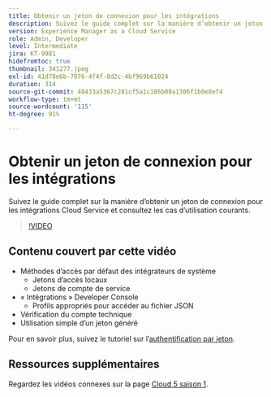```yaml
---
title: Obtenir un jeton de connexion pour les intégrations
description: Suivez le guide complet sur la manière d’obtenir un jeton de connexion pour les intégrations Cloud Service et consultez les cas d’utilisation courants.
version: Experience Manager as a Cloud Service
role: Admin, Developer
level: Intermediate
jira: KT-9981
hidefromtoc: true
thumbnail: 341277.jpeg
exl-id: 41d78e6b-7076-4f4f-8d2c-4bf969b61024
duration: 314
source-git-commit: 48433a5367c281cf5a1c106b08a1306f1b0e8ef4
workflow-type: tm+mt
source-wordcount: '115'
ht-degree: 91%

---
```


# Obtenir un jeton de connexion pour les intégrations

Suivez le guide complet sur la manière d’obtenir un jeton de connexion pour les intégrations Cloud Service et consultez les cas d’utilisation courants.

>[!VIDEO](https://video.tv.adobe.com/v/3448639?quality=12&learn=on&captions=fre_fr)

## Contenu couvert par cette vidéo

+ Méthodes d’accès par défaut des intégrateurs de système
   + Jetons d’accès locaux
   + Jetons de compte de service
+ « Intégrations » Developer Console
   + Profils appropriés pour accéder au fichier JSON
+ Vérification du compte technique
+ Utilisation simple d’un jeton généré

Pour en savoir plus, suivez le tutoriel sur l’[authentification par jeton](/help/headless-tutorial/authentication/overview.md).

## Ressources supplémentaires

Regardez les vidéos connexes sur la page [Cloud 5 saison 1](cloud5-season-1.md).
